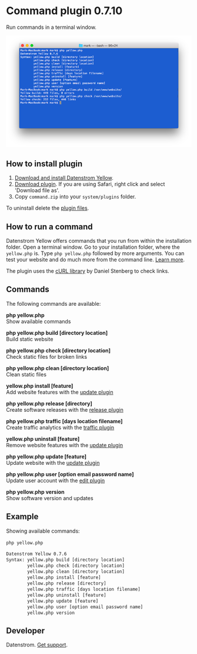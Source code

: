 Command plugin 0.7.10
=====================
Run commands in a terminal window.

<p align="center"><img src="command-screenshot.png?raw=true" alt="Screenshot"></p>

## How to install plugin

1. [Download and install Datenstrom Yellow](https://github.com/datenstrom/yellow/).
2. [Download plugin](https://github.com/datenstrom/yellow-plugins/raw/master/zip/command.zip). If you are using Safari, right click and select 'Download file as'.
3. Copy `command.zip` into your `system/plugins` folder.

To uninstall delete the [plugin files](update.ini).

## How to run a command

Datenstrom Yellow offers commands that you run from within the installation folder. Open a terminal window. Go to your installation folder, where the `yellow.php` is. Type `php yellow.php` followed by more arguments. You can test your website and do much more from the command line. [Learn more](https://developers.datenstrom.se/help/server-configuration#dynamic-website).

The plugin uses the [cURL library](https://github.com/curl/curl) by Daniel Stenberg to check links.

## Commands

The following commands are available:

**php yellow.php**  
Show available commands

**php yellow.php build [directory location]**  
Build static website

**php yellow.php check [directory location]**  
Check static files for broken links

**php yellow.php clean [directory location]**  
Clean static files

**yellow.php install [feature]**  
Add website features with the [update plugin](https://github.com/datenstrom/yellow-plugins/tree/master/update)

**php yellow.php release [directory]**  
Create software releases with the [release plugin](https://github.com/datenstrom/yellow-plugins/tree/master/release)

**php yellow.php traffic [days location filename]**  
Create traffic analytics with the [traffic plugin](https://github.com/datenstrom/yellow-plugins/tree/master/traffic)

**yellow.php uninstall [feature]**  
Remove website features with the [update plugin](https://github.com/datenstrom/yellow-plugins/tree/master/update)

**php yellow.php update [feature]**  
Update website with the [update plugin](https://github.com/datenstrom/yellow-plugins/tree/master/update)

**php yellow.php user [option email password name]**  
Update user account with the [edit plugin](https://github.com/datenstrom/yellow-plugins/tree/master/edit)

**php yellow.php version**  
Show software version and updates

## Example

Showing available commands:

`php yellow.php`

~~~~
Datenstrom Yellow 0.7.6
Syntax: yellow.php build [directory location]
        yellow.php check [directory location]
        yellow.php clean [directory location]
        yellow.php install [feature]
        yellow.php release [directory]
        yellow.php traffic [days location filename]
        yellow.php uninstall [feature]
        yellow.php update [feature]
        yellow.php user [option email password name]
        yellow.php version
~~~~

## Developer

Datenstrom. [Get support](https://developers.datenstrom.se/help/support).
